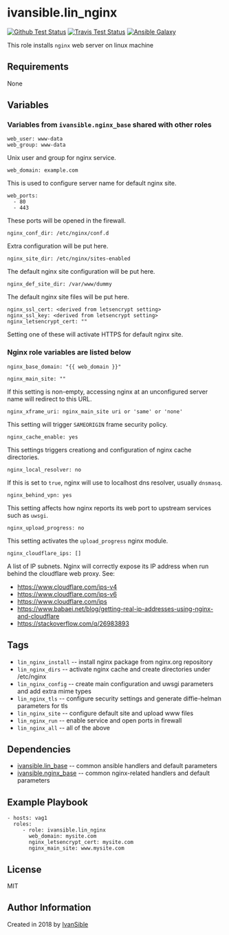 # ivansible.lin_nginx

[![Github Test Status](https://github.com/ivansible/lin-nginx/workflows/Molecule%20test/badge.svg?branch=master)](https://github.com/ivansible/lin-nginx/actions)
[![Travis Test Status](https://travis-ci.org/ivansible/lin-nginx.svg?branch=master)](https://travis-ci.org/ivansible/lin-nginx)
[![Ansible Galaxy](https://img.shields.io/badge/galaxy-ivansible.lin__nginx-68a.svg?style=flat)](https://galaxy.ansible.com/ivansible/lin_nginx/)

This role installs `nginx` web server on linux machine


## Requirements

None


## Variables

### Variables from `ivansible.nginx_base` shared with other roles

    web_user: www-data
    web_group: www-data
Unix user and group for nginx service.

    web_domain: example.com
This is used to configure server name for default nginx site.

    web_ports:
      - 80
      - 443
These ports will be opened in the firewall.

    nginx_conf_dir: /etc/nginx/conf.d
Extra configuration will be put here.

    nginx_site_dir: /etc/nginx/sites-enabled
The default nginx site configuration will be put here.

    nginx_def_site_dir: /var/www/dummy
The default nginx site files will be put here.

    nginx_ssl_cert: <derived from letsencrypt setting>
    nginx_ssl_key: <derived from letsencrypt setting>
    nginx_letsencrypt_cert: ""
Setting one of these will activate HTTPS for default nginx site.


### Nginx role variables are listed below

    nginx_base_domain: "{{ web_domain }}"

    nginx_main_site: ""
If this setting is non-empty, accessing nginx at an unconfigured server name
will redirect to this URL.

    nginx_xframe_uri: nginx_main_site uri or 'same' or 'none'
This setting will trigger `SAMEORIGIN` frame security policy.

    nginx_cache_enable: yes
This settings triggers creationg and configuration of nginx cache directories.

    nginx_local_resolver: no
If this is set to `true`, nginx will use to localhost dns resolver,
usually `dnsmasq`.

    nginx_behind_vpn: yes
This setting affects how nginx reports its web port to upstream services
such as `uwsgi`.

    nginx_upload_progress: no
This setting activates the `upload_progress` nginx module.

    nginx_cloudflare_ips: []
A list of IP subnets. Nginx will correctly expose its IP address when run
behind the cloudflare web proxy. See:
 - https://www.cloudflare.com/ips-v4
 - https://www.cloudflare.com/ips-v6
 - https://www.cloudflare.com/ips
 - https://www.babaei.net/blog/getting-real-ip-addresses-using-nginx-and-cloudflare
 - https://stackoverflow.com/q/26983893


## Tags

- `lin_nginx_install` -- install nginx package from nginx.org repository
- `lin_nginx_dirs` -- activate nginx cache and create directories under /etc/nginx
- `lin_nginx_config` -- create main configuration and uwsgi parameters
                        and add extra mime types
- `lin_nginx_tls` -- configure security settings
                     and generate diffie-helman parameters for tls
- `lin_nginx_site` -- configure default site and upload www files
- `lin_nginx_run` -- enable service and open ports in firewall
- `lin_nginx_all` -- all of the above


## Dependencies

- [ivansible.lin_base](https://github.com/ivansible/lin-base)
  -- common ansible handlers and default parameters
- [ivansible.nginx_base](https://github.com/ivansible/nginx-base)
  -- common nginx-related handlers and default parameters


## Example Playbook

    - hosts: vag1
      roles:
         - role: ivansible.lin_nginx
           web_domain: mysite.com
           nginx_letsencrypt_cert: mysite.com
           nginx_main_site: www.mysite.com


## License

MIT

## Author Information

Created in 2018 by [IvanSible](https://github.com/ivansible)
